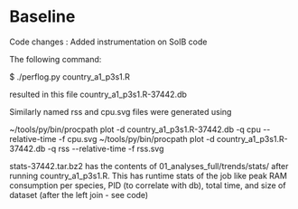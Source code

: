 
# Baseline

Code changes : Added instrumentation on SoIB code

The following command:

$ ./perflog.py country_a1_p3s1.R

resulted in this file country_a1_p3s1.R-37442.db

Similarly named rss and cpu.svg files were generated using

~/tools/py/bin/procpath plot -d country_a1_p3s1.R-37442.db -q cpu --relative-time -f cpu.svg
~/tools/py/bin/procpath plot -d country_a1_p3s1.R-37442.db -q rss --relative-time -f rss.svg

stats-37442.tar.bz2 has the contents of 01_analyses_full/trends/stats/ after
running country_a1_p3s1.R. This has runtime stats of the job like
peak RAM consumption per species, PID (to correlate with db), total time,
and size of dataset (after the left join - see code)

